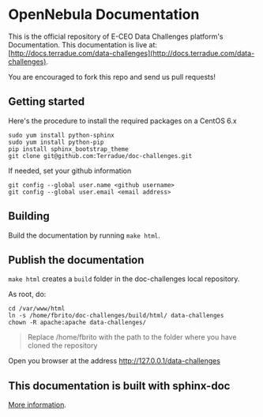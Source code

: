 # OpenNebula Documentation

This is the official repository of E-CEO Data Challenges platform's Documentation. This
documentation is live at:
[http://docs.terradue.com/data-challenges](http://docs.terradue.com/data-challenges).

You are encouraged to fork this repo and send us pull requests!

## Getting started

Here's the procedure to install the required packages on a CentOS 6.x

```
sudo yum install python-sphinx
sudo yum install python-pip
pip install sphinx_bootstrap_theme
git clone git@github.com:Terradue/doc-challenges.git
```

If needed, set your github information

```
git config --global user.name <github username>
git config --global user.email <email address>
```

## Building

Build the documentation by running ``make html``.

## Publish the documentation

``make html`` creates a ``build`` folder in the doc-challenges local repository.

As root, do:

```
cd /var/www/html
ln -s /home/fbrito/doc-challenges/build/html/ data-challenges
chown -R apache:apache data-challenges/
```
> Replace /home/fbrito with the path to the folder where you have cloned the repository

Open you browser at the address http://127.0.0.1/data-challenges

## This documentation is built with sphinx-doc

[More information](http://sphinx-doc.org/).
